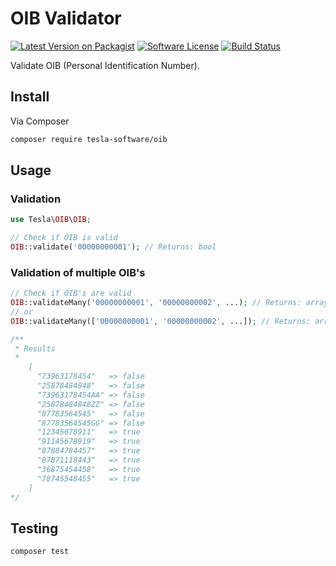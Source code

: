 # OIB Validator

[![Latest Version on Packagist][ico-version]][link-packagist]
[![Software License](https://img.shields.io/badge/license-MIT-brightgreen.svg?style=flat-square)](LICENSE.md)
[![Build Status](https://www.travis-ci.com/tesla-software/oib.svg?branch=master)](https://travis-ci.com/github/tesla-software/oib)

Validate OIB (Personal Identification Number).

## Install

Via Composer

``` bash
composer require tesla-software/oib
```

## Usage

### Validation

```php
use Tesla\OIB\OIB;

// Check if OIB is valid
OIB::validate('00000000001'); // Returns: bool
```

### Validation of multiple OIB's

``` php
// Check if OIB's are valid
OIB::validateMany('00000000001', '00000000002', ...); // Returns: array
// or
OIB::validateMany(['00000000001', '00000000002', ...]); // Returns: array

/**
 * Results
 *
    [
      "73963178454"   => false
      "25878484848"   => false
      "73963178454AA" => false
      "25878484848ZZ" => false
      "87783564545"   => false
      "87783564545GG" => false
      "12345678911"   => true
      "91145678919"   => true
      "87884784457"   => true
      "87871118443"   => true
      "36875454458"   => true
      "78745548455"   => true
    ]
*/
```

## Testing

``` bash
composer test
```

[ico-version]: https://img.shields.io/packagist/v/tesla-software/oib.svg?style=flat-square

[link-packagist]: https://packagist.org/packages/tesla-software/oib

